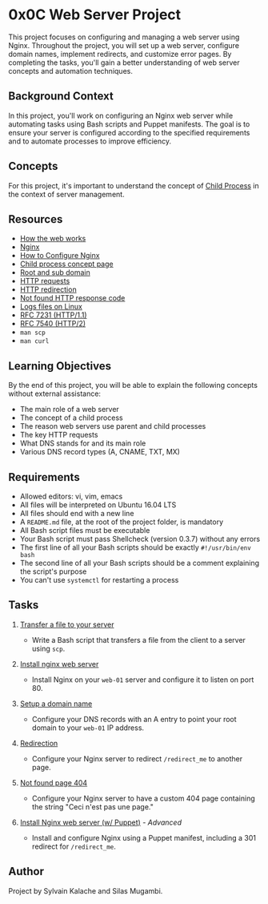 # 0x0C Web Server Project

This project focuses on configuring and managing a web server using Nginx. Throughout the project, you will set up a web server, configure domain names, implement redirects, and customize error pages. By completing the tasks, you'll gain a better understanding of web server concepts and automation techniques.

## Background Context

In this project, you'll work on configuring an Nginx web server while automating tasks using Bash scripts and Puppet manifests. The goal is to ensure your server is configured according to the specified requirements and to automate processes to improve efficiency.

## Concepts

For this project, it's important to understand the concept of [Child Process](#) in the context of server management.

## Resources

- [How the web works](#)
- [Nginx](#)
- [How to Configure Nginx](#)
- [Child process concept page](#)
- [Root and sub domain](#)
- [HTTP requests](#)
- [HTTP redirection](#)
- [Not found HTTP response code](#)
- [Logs files on Linux](#)
- [RFC 7231 (HTTP/1.1)](#)
- [RFC 7540 (HTTP/2)](#)
- `man scp`
- `man curl`

## Learning Objectives

By the end of this project, you will be able to explain the following concepts without external assistance:

- The main role of a web server
- The concept of a child process
- The reason web servers use parent and child processes
- The key HTTP requests
- What DNS stands for and its main role
- Various DNS record types (A, CNAME, TXT, MX)

## Requirements

- Allowed editors: vi, vim, emacs
- All files will be interpreted on Ubuntu 16.04 LTS
- All files should end with a new line
- A `README.md` file, at the root of the project folder, is mandatory
- All Bash script files must be executable
- Your Bash script must pass Shellcheck (version 0.3.7) without any errors
- The first line of all your Bash scripts should be exactly `#!/usr/bin/env bash`
- The second line of all your Bash scripts should be a comment explaining the script's purpose
- You can't use `systemctl` for restarting a process

## Tasks

1. [Transfer a file to your server](./0-transfer_file)
    - Write a Bash script that transfers a file from the client to a server using `scp`.

2. [Install nginx web server](./1-install_nginx_web_server)
    - Install Nginx on your `web-01` server and configure it to listen on port 80.

3. [Setup a domain name](./2-setup_a_domain_name)
    - Configure your DNS records with an A entry to point your root domain to your `web-01` IP address.

4. [Redirection](./3-redirection)
    - Configure your Nginx server to redirect `/redirect_me` to another page.

5. [Not found page 404](./4-not_found_page_404)
    - Configure your Nginx server to have a custom 404 page containing the string "Ceci n'est pas une page."

6. [Install Nginx web server (w/ Puppet)](./7-puppet_install_nginx_web_server.pp) - *Advanced*
    - Install and configure Nginx using a Puppet manifest, including a 301 redirect for `/redirect_me`.

## Author

Project by Sylvain Kalache and Silas Mugambi.
